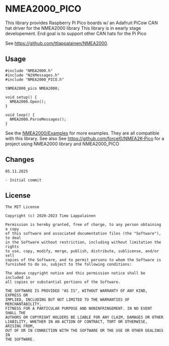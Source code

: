 # NMEA2000_PICO
This library provides Raspberry Pi Pico boards w/ an Adafruit PiCow CAN hat driver for the NMEA2000 library
This library is in eearly stage developement. End goal is to support other CAN hats for the Pi Pico

See https://github.com/ttlappalainen/NMEA2000.

## Usage


    #include "NMEA2000.h"
    #include "N2kMessages.h"
    #include "NMEA2000_PICO.h"

    tNMEA2000_pico NMEA2000;

    void setup() {
      NMEA2000.Open();
    }

    void loop() {
	  NMEA2000.ParseMessages();
    }

See the [NMEA2000/Examples](https://github.com/ttlappalainen/NMEA2000/tree/master/Examples) for more examples. They are all compatible with this library.
See also See https://github.com/forcel0/NMEA2K-Pico for a project using NMEA2000 library and NMEA2000_PICO

## Changes
    05.11.2025
	
	- Initial commit

## License

    The MIT License

    Copyright (c) 2020-2023 Timo Lappalainen

    Permission is hereby granted, free of charge, to any person obtaining a copy
    of this software and associated documentation files (the "Software"), to deal
    in the Software without restriction, including without limitation the rights
    to use, copy, modify, merge, publish, distribute, sublicense, and/or sell
    copies of the Software, and to permit persons to whom the Software is
    furnished to do so, subject to the following conditions:

    The above copyright notice and this permission notice shall be included in
    all copies or substantial portions of the Software.

    THE SOFTWARE IS PROVIDED "AS IS", WITHOUT WARRANTY OF ANY KIND, EXPRESS OR
    IMPLIED, INCLUDING BUT NOT LIMITED TO THE WARRANTIES OF MERCHANTABILITY,
    FITNESS FOR A PARTICULAR PURPOSE AND NONINFRINGEMENT. IN NO EVENT SHALL THE
    AUTHORS OR COPYRIGHT HOLDERS BE LIABLE FOR ANY CLAIM, DAMAGES OR OTHER
    LIABILITY, WHETHER IN AN ACTION OF CONTRACT, TORT OR OTHERWISE, ARISING FROM,
    OUT OF OR IN CONNECTION WITH THE SOFTWARE OR THE USE OR OTHER DEALINGS IN
    THE SOFTWARE.

